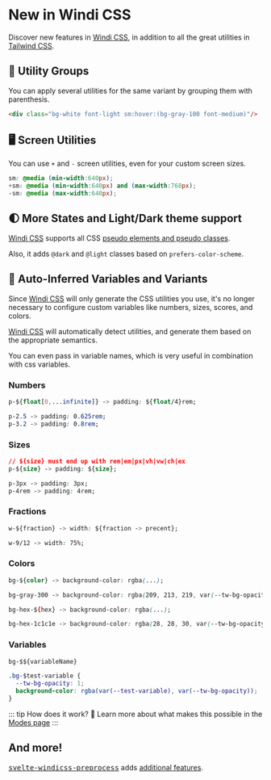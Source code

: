 [windi css]: https://github.com/windicss/windicss
[tailwind css]: https://tailwindcss.com/docs
[svelte]: /guide/svelte.html#additional-features-in-svelte-⚡%EF%B8%8F

# New in Windi CSS

Discover new features in [Windi CSS], in addition to all the great utilities in [Tailwind CSS].

## 🎳 Utility Groups

You can apply several utilities for the same variant by grouping them with parenthesis.

```html
<div class="bg-white font-light sm:hover:(bg-gray-100 font-medium)"/>
```

## 🖥 Screen Utilities

You can use `+` and `-` screen utilities, even for your custom screen sizes.

```css
sm: @media (min-width:640px);
+sm: @media (min-width:640px) and (max-width:768px);
-sm: @media (max-width:640px);
```

## 🌓 More States and Light/Dark theme support

[Windi CSS] supports all CSS [pseudo elements and pseudo classes](https://developer.mozilla.org/en-US/docs/Web/CSS/Pseudo-classes).

Also, it adds `@dark` and `@light` classes based on `prefers-color-scheme`.

## 🤖 Auto-Inferred Variables and Variants

Since [Windi CSS] will only generate the CSS utilities you use, it's no longer necessary to configure custom variables like numbers, sizes, scores, and colors.

[Windi CSS] will automatically detect utilities, and generate them based on the appropriate semantics.

You can even pass in variable names, which is very useful in combination with css variables.

### Numbers

```css
p-${float[0,...infinite]} -> padding: ${float/4}rem;

p-2.5 -> padding: 0.625rem;
p-3.2 -> padding: 0.8rem;
```

### Sizes

```css
// ${size} must end up with rem|em|px|vh|vw|ch|ex
p-${size} -> padding: ${size};

p-3px -> padding: 3px;
p-4rem -> padding: 4rem;
```

### Fractions

```css
w-${fraction} -> width: ${fraction -> precent};

w-9/12 -> width: 75%;
```

### Colors

```css
bg-${color} -> background-color: rgba(...);

bg-gray-300 -> background-color: rgba(209, 213, 219, var(--tw-bg-opacity);

bg-hex-${hex} -> background-color: rgba(...);

bg-hex-1c1c1e -> background-color: rgba(28, 28, 30, var(--tw-bg-opacity));
```

### Variables

```css
bg-$${variableName}

.bg-$test-variable {
  --tw-bg-opacity: 1;
  background-color: rgba(var(--test-variable), var(--tw-bg-opacity));
}
```

::: tip How does it work? 🤔
Learn more about what makes this possible in the [Modes page](/guide/modes)
:::

## And more!

<kbd>[svelte-windicss-preprocess][svelte]</kbd> adds [additional features][svelte].
